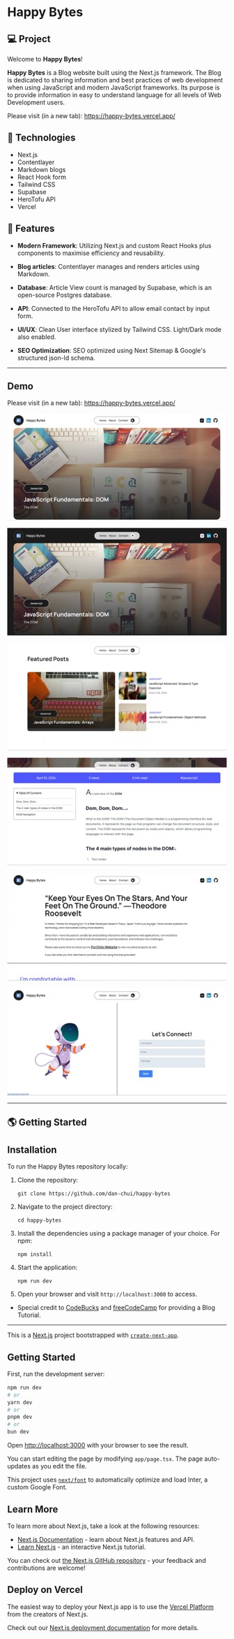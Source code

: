 # Happy Bytes

## 💻 Project
Welcome to **Happy Bytes**!

**Happy Bytes** is a Blog website built using the Next.js framework. The Blog is dedicated to sharing information and best practices of web development when using JavaScript and modern JavaScript frameworks. Its purpose is to provide information in easy to understand language for all levels of Web Development users.

Please visit (in a new tab): https://happy-bytes.vercel.app/

## 🚀 Technologies

- Next.js
- Contentlayer
- Markdown blogs
- React Hook form
- Tailwind CSS
- Supabase
- HeroTofu API
- Vercel

## 💫 Features

- **Modern Framework**: Utilizing Next.js and custom React Hooks plus components to maximise efficiency and reusability.

- **Blog articles**: Contentlayer manages and renders articles using Markdown.

- **Database**: Article View count is managed by Supabase, which is an open-source Postgres database.

- **API**: Connected to the HeroTofu API to allow email contact by input form.

- **UI/UX**: Clean User interface stylized by Tailwind CSS. Light/Dark mode also enabled.

- **SEO Optimization**: SEO optimized using Next Sitemap & Google's structured json-ld schema.

---

## Demo

Please visit (in a new tab): https://happy-bytes.vercel.app/

![](/public/screenshot1.webp)

![](/public/screenshot2.webp)

![](/public/screenshot3.webp)

![](/public/screenshot4.webp)

![](/public/screenshot5.webp)

![](/public/screenshot6.webp)

---

## 🌎 Getting Started

## Installation

To run the Happy Bytes repository locally:

1. Clone the repository:

   ```
   git clone https://github.com/dan-chui/happy-bytes
   ```

2. Navigate to the project directory:

   ```
   cd happy-bytes
   ```

3. Install the dependencies using a package manager of your choice. For npm:

   ```
   npm install
   ```

4. Start the application:

   ```
   npm run dev
   ```

5. Open your browser and visit `http://localhost:3000` to access.

- Special credit to [CodeBucks](https://devdreaming.com/) and [freeCodeCamp](https://www.freecodecamp.org/) for providing a Blog Tutorial.

---

This is a [Next.js](https://nextjs.org/) project bootstrapped with [`create-next-app`](https://github.com/vercel/next.js/tree/canary/packages/create-next-app).

## Getting Started

First, run the development server:

```bash
npm run dev
# or
yarn dev
# or
pnpm dev
# or
bun dev
```

Open [http://localhost:3000](http://localhost:3000) with your browser to see the result.

You can start editing the page by modifying `app/page.tsx`. The page auto-updates as you edit the file.

This project uses [`next/font`](https://nextjs.org/docs/basic-features/font-optimization) to automatically optimize and load Inter, a custom Google Font.

## Learn More

To learn more about Next.js, take a look at the following resources:

- [Next.js Documentation](https://nextjs.org/docs) - learn about Next.js features and API.
- [Learn Next.js](https://nextjs.org/learn) - an interactive Next.js tutorial.

You can check out [the Next.js GitHub repository](https://github.com/vercel/next.js/) - your feedback and contributions are welcome!

## Deploy on Vercel

The easiest way to deploy your Next.js app is to use the [Vercel Platform](https://vercel.com/new?utm_medium=default-template&filter=next.js&utm_source=create-next-app&utm_campaign=create-next-app-readme) from the creators of Next.js.

Check out our [Next.js deployment documentation](https://nextjs.org/docs/deployment) for more details.
